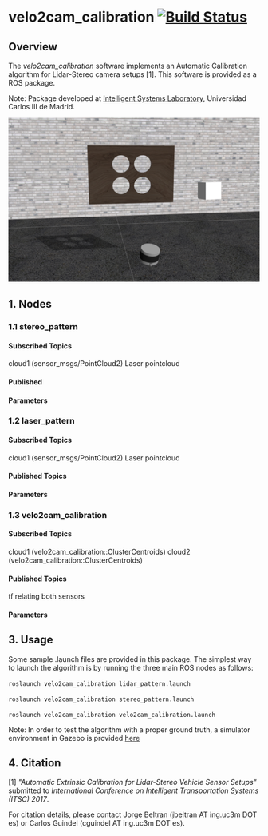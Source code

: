 # velo2cam_calibration [![Build Status](http://build.ros.org/job/Kdev__velo2cam_calibration__ubuntu_xenial_amd64/8/badge/icon)](http://build.ros.org/job/Kdev__velo2cam_calibration__ubuntu_xenial_amd64/8/)

## Overview ###
The *velo2cam_calibration* software implements an Automatic Calibration algorithm for Lidar-Stereo camera setups [1]. This software is provided as a ROS package.

Note: Package developed at [Intelligent Systems Laboratory](http://www.uc3m.es/islab), Universidad Carlos III de Madrid.

![gazebo screenshot](screenshots/velo2cam_calibration_setup.png)

## 1. Nodes ##
### 1.1 stereo_pattern ###
#### Subscribed Topics ####
cloud1 (sensor_msgs/PointCloud2)
   Laser pointcloud
#### Published ####
#### Parameters ####
### 1.2 laser_pattern ###
#### Subscribed Topics ####
cloud1 (sensor_msgs/PointCloud2)
   Laser pointcloud
#### Published Topics ####
#### Parameters ####
### 1.3 velo2cam_calibration ###
#### Subscribed Topics ####
cloud1 (velo2cam_calibration::ClusterCentroids)
cloud2 (velo2cam_calibration::ClusterCentroids)
#### Published Topics ####
tf relating both sensors
#### Parameters ####

## 3. Usage ##
Some sample .launch files are provided in this package. The simplest way to launch the algorithm is by running the three main ROS nodes as follows:

```roslaunch velo2cam_calibration lidar_pattern.launch```

```roslaunch velo2cam_calibration stereo_pattern.launch```

```roslaunch velo2cam_calibration velo2cam_calibration.launch```

Note: In order to test the algorithm with a proper ground truth, a simulator environment in Gazebo is provided [here](https://github.com/beltransen/velo2cam_gazebo)

## 4. Citation ##
[1] *"Automatic Extrinsic Calibration for Lidar-Stereo Vehicle Sensor Setups"* submitted to *International Conference on Intelligent Transportation Systems (ITSC) 2017*.

For citation details, please contact Jorge Beltran (jbeltran AT ing.uc3m DOT es) or Carlos Guindel (cguindel AT ing.uc3m DOT es).
